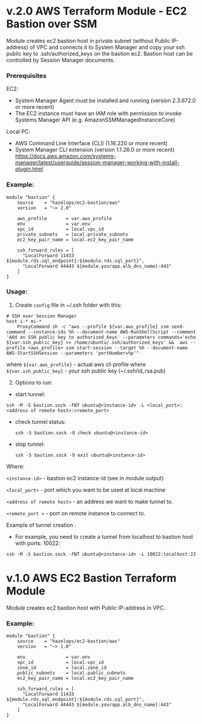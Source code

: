 # v.2.0 AWS Terraform Module - EC2 Bastion over SSM 
Module creates ec2 bastion host in private subnet (without Public IP-address) of VPC and connects it to System Manager and copy your ssh public key to .ssh/authorized_keys on the bastion ec2. 
Bastion host can be controlled by Session Manager documents.

### Prerequisites
EC2:
   - System Manager Agent must be installed and running (version 2.3.672.0 or more recent)
   - The EC2 instance must have an IAM role with permission to invoke Systems Manager API (e.g. AmazonSSMManagedInstanceCore)
   
Local PC:
   - AWS Command Line Interface (CLI) (1.16.220 or more recent)
   - System Manager CLI extension (version 1.1.26.0 or more recent)
   https://docs.aws.amazon.com/systems-manager/latest/userguide/session-manager-working-with-install-plugin.html
   
### Example:
```
module "bastion" {
    source    = "hazelops/ec2-bastion/aws"
    version   = "~> 2.0"
    
    aws_profile       = var.aws_profile 
    env               = var.env
    vpc_id            = local.vpc_id
    private_subnets   = local.private_subnets
    ec2_key_pair_name = local.ec2_key_pair_name

    ssh_forward_rules = [
      "LocalForward 11433 ${module.rds.sql_endpoint}:${module.rds.sql_port}",
      "LocalForward 44443 ${module.yourapp.alb_dns_name}:443"
    ]
}
```

### Usage:
1. Create `config` file in ~/.ssh folder with this:
```
# SSH over Session Manager
host i-* mi-*
    ProxyCommand sh -c "aws --profile ${var.aws_profile} ssm send-command --instance-ids %h --document-name AWS-RunShellScript --comment 'Add an SSH public key to authorized_keys' --parameters commands='echo ${var.ssh_public_key} >> /home/ubuntu/.ssh/authorized_keys' &&  aws --profile <aws_profile> ssm start-session --target %h --document-name AWS-StartSSHSession --parameters 'portNumber=%p'"
```
where `${var.aws_profile}` - actual aws cli profile
where `${var.ssh_public_key}` - your ssh public key (~/.ssh/id_rsa.pub)

2. Options to run:
-  start tunnel:
  ```
  ssh -M -S bastion.sock -fNT ubuntu@<instance-id> -L <local_port>:<address of remote host>:<remote_port>
  ```
- check tunnel status:
  ```
  ssh -S bastion.sock -O check ubuntu@<instance-id>
  ```
- stop tunnel:
  ```
  ssh -S bastion.sock -O exit ubuntu@<instance-id>
  ```

 Where:
 
  `<instance-id>` - bastion ec2 instance-id (see in module output)
  
  `<local_port>` - port which you want to be used at local machine
  
  `<address of remote host>` - an address we want to make tunnel to.
  
  `<remote_port >` - port on remote instance to connect to. 
 
 Example of tunnel creation : 
 - For example, you need to create a tunnel from localhost to bastion host with ports: 10022: 
  ```
  ssh -M -S bastion.sock -fNT ubuntu@<instance-id> -L 10022:localhost:22
  ```


# v.1.0 AWS EC2 Bastion Terraform Module

Module creates ec2 bastion host with Public IP-address in VPC. 
   
### Example:
```
module "bastion" {
    source    = "hazelops/ec2-bastion/aws"
    version   = "~> 1.0"
    
    env               = var.env
    vpc_id            = local.vpc_id
    zone_id           = local.zone_id
    public_subnets    = local.public_subnets
    ec2_key_pair_name = local.ec2_key_pair_name

    ssh_forward_rules = [
      "LocalForward 11433 ${module.rds.sql_endpoint}:${module.rds.sql_port}",
      "LocalForward 44443 ${module.yourapp.alb_dns_name}:443"
    ]
}
```
